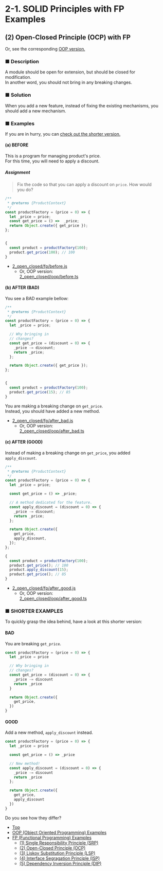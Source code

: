 # 2-1. SOLID Principles with FP Examples

## (2) Open-Closed Principle (OCP) with FP

Or, see the corresponding [OOP version.](../oop/2_open_closed.md)

### ■ Description

A module should be open for extension, but should be closed for modification.  
In another word, you should not bring in any breaking changes.

### ■ Solution

When you add a new feature, instead of fixing the existing mechanisms,
you should add a new mechanism.

### ■ Examples

If you are in hurry,
you can [check out the shorter version.](#shorter_examples)

#### (a) BEFORE

This is a program for managing product's price.  
For this time, you will need to apply a discount.

##### Assignment

> Fix the code so that you can apply a discount on `price`.
> How would you do?

```js
/**
 * @returns {ProductContext}
 */
const productFactory = (price = 0) => {
  let _price = price;
  const get_price = () =>  _price;
  return Object.create({ get_price });
};


{
  const product = productFactory(100);
  product.get_price(100); // 100
}
```

- [2_open_closed/fp/before.js](../../src/2_open_closed/fp/before.js)
  - Or, OOP version:  
[2_open_closed/oop/before.ts](../../src/2_open_closed/oop/before.ts)


#### (b) AFTER (BAD)

You see a BAD example bellow:

```js
/**
 * @returns {ProductContext}
 */
const productFactory = (price = 0) => {
  let _price = price;

  // Why bringing in
  // changes?
  const get_price = (discount = 0) => {
    _price -= discount;
    return _price;
  };

  return Object.create({ get_price });
};


{
  const product = productFactory(100);
  product.get_price(15); // 85
}
```

You are making a breaking change on `get_price`.  
Instead, you should have added a new method.

- [2_open_closed/fp/after_bad.js](../../src/2_open_closed/fp/after_bad.js)
  - Or, OOP version:  
[2_open_closed/oop/after_bad.ts](../../src/2_open_closed/oop/after_bad.ts)


#### (c) AFTER (GOOD)

Instead of making a breaking change on `get_price`,
you added `apply_discount`.

```js
/**
 * @returns {ProductContext}
 */
const productFactory = (price = 0) => {
  let _price = price;

  const get_price = () => _price;

  // A method dedicated for the feature.
  const apply_discount = (discount = 0) => {
    _price -= discount;
    return _price;
  };

  return Object.create({
    get_price,
    apply_discount,
  });
};

{
  const product = productFactory(100);
  product.get_price(); // 100
  product.apply_discount(15);
  product.get_price(); // 85
}
```

- [2_open_closed/fp/after_good.js](../../src/2_open_closed/fp/after_good.js)
  - Or, OOP version:  
[2_open_closed/oop/after_good.ts](../../src/2_open_closed/oop/after_good.ts)

<a name="shorter_examples"></a>
### ■ SHORTER EXAMPLES

To quickly grasp the idea behind, have a look at this shorter version:

#### BAD

You are breaking `get_price`.

```js
const productFactory = (price = 0) => {
  let _price = price

  // Why bringing in
  // changes?
  const get_price = (discount = 0) => {
    _price -= discount
    return _price
  }

  return Object.create({
    get_price,
  })
}
```

#### GOOD

Add a new method, `apply_discount` instead.

```js
const productFactory = (price = 0) => {
  let _price = price

  const get_price = () => _price

  // New method!
  const apply_discount = (discount = 0) => {
    _price -= discount
    return _price
  };

  return Object.create({
    get_price,
    apply_discount
  })
}
```

Do you see how they differ?

- [Top](../../README.md)
- [OOP (Object Oriented Programming) Examples](../oop/index.md)
- [FP (Functional Programming) Examples](./index.md)
  - [(1) Single Responsibility Principle (SRP)](1_single_responsibility.md)
  - [(2) Open-Closed Principle (OCP)](2_open_closed.md)
  - [(3) Liskov Substitution Principle (LSP)](3_liskov_substitution.md)
  - [(4) Interface Segragation Principle (ISP)](4_interface_segragation.md)
  - [(5) Dependency Inversion Principle (DIP)](5_dependency_inversion.md)


